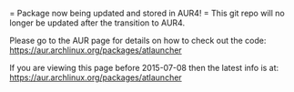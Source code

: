 = Package now being updated and stored in AUR4! =
This git repo will no longer be updated after the transition to AUR4.

Please go to the AUR page for details on how to check out the code: https://aur.archlinux.org/packages/atlauncher

If you are viewing this page before 2015-07-08 then the latest info is at: https://aur.archlinux.org/packages/atlauncher
